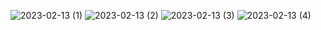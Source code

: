 ![2023-02-13 (1)](https://user-images.githubusercontent.com/120904182/218531136-aa168566-f681-409d-8219-8b8e0c5964ab.png)
![2023-02-13 (2)](https://user-images.githubusercontent.com/120904182/218531209-1174d455-7564-4886-85d1-543a16879f81.png)
![2023-02-13 (3)](https://user-images.githubusercontent.com/120904182/218531244-61af12e4-4786-4e85-80bb-7408d558e952.png)
![2023-02-13 (4)](https://user-images.githubusercontent.com/120904182/218531299-9e1d5e2e-6f5a-44be-869b-3d6ef9ee6706.png)
